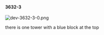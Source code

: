 #### 3632-3
![dev-3632-3-0.png](https://github.com/lil-lab/nlvr/raw/master/nlvr/dev/images/1/dev-3632-3-0.png "dev-3632-3-0.png")

there is one tower with a blue block at the top